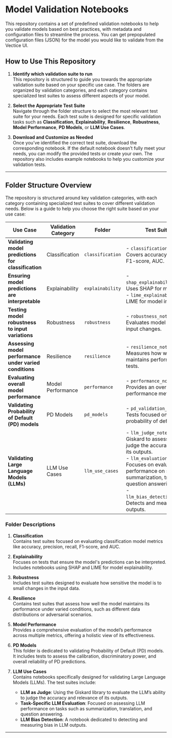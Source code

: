 # Model Validation Notebooks

This repository contains a set of predefined validation notebooks to help you validate models based on best practices, with metadata and configuration files to streamline the process. You can get prepopulated configuration files (JSON) for the model you would like to validate from the Vectice UI.

## How to Use This Repository

1. **Identify which validation suite to run**  
   This repository is structured to guide you towards the appropriate validation suite based on your specific use case. The folders are organized by validation categories, and each category contains specialized test suites to assess different aspects of your model.

2. **Select the Appropriate Test Suite**  
   Navigate through the folder structure to select the most relevant test suite for your needs. Each test suite is designed for specific validation tasks such as **Classification**, **Explainability**, **Resilience**, **Robustness**, **Model Performance**, **PD Models**, or **LLM Use Cases**.

3. **Download and Customize as Needed**  
   Once you’ve identified the correct test suite, download the corresponding notebook. If the default notebook doesn’t fully meet your needs, you can modify the provided tests or create your own. The repository also includes example notebooks to help you customize your validation tests.

---

## Folder Structure Overview

The repository is structured around key validation categories, with each category containing specialized test suites to cover different validation needs. Below is a guide to help you choose the right suite based on your use case:

| **Use Case**                                       | **Validation Category** | **Folder**                         | **Test Suites Available**                                                                                   |
|----------------------------------------------------|-------------------------|------------------------------------|--------------------------------------------------------------------------------------------------------------|
| **Validating model predictions for classification** | Classification          | `classification`                   | - `classification_notebook.ipynb`: Covers accuracy, precision, recall, F1-score, AUC.                        |
| **Ensuring model predictions are interpretable**   | Explainability          | `explainability`                   | - `shap_explainability_notebook.ipynb`: Uses SHAP for model interpretation.<br>- `lime_explainability.ipynb`: Uses LIME for model interpretation. |
| **Testing model robustness to input variations**   | Robustness              | `robustness`                       | - `robustness_notebook.ipynb`: Evaluates model sensitivity to small input changes.                           |
| **Assessing model performance under varied conditions** | Resilience             | `resilience`                       | - `resilience_notebook.ipynb`: Measures how well the model maintains performance under stress tests.         |
| **Evaluating overall model performance**           | Model Performance       | `performance`                      | - `performance_notebook.ipynb`: Provides an overview of standard performance metrics.                        |
| **Validating Probability of Default (PD) models**  | PD Models               | `pd_models`                        | - `pd_validation_notebook.ipynb`: Tests focused on validating probability of default predictions |
| **Validating Large Language Models (LLMs)**        | LLM Use Cases           | `llm_use_cases`                    | - `llm_judge_notebook.ipynb`: Uses Giskard to assess the LLM’s ability to judge the accuracy and relevance of its outputs.<br>- `llm_evaluation_notebook.ipynb`: Focuses on evaluating LLM performance on specific tasks like summarization, translation, and question answering.<br>- `llm_bias_detection_notebook.ipynb`: Detects and measures bias in LLM outputs. |

### Folder Descriptions

1. **Classification**  
   Contains test suites focused on evaluating classification model metrics like accuracy, precision, recall, F1-score, and AUC.

2. **Explainability**  
   Focuses on tests that ensure the model's predictions can be interpreted. Includes notebooks using SHAP and LIME for model explainability.

3. **Robustness**  
   Includes test suites designed to evaluate how sensitive the model is to small changes in the input data.

4. **Resilience**  
   Contains test suites that assess how well the model maintains its performance under varied conditions, such as different data distributions or adversarial scenarios.

5. **Model Performance**  
   Provides a comprehensive evaluation of the model’s performance across multiple metrics, offering a holistic view of its effectiveness.

6. **PD Models**  
   This folder is dedicated to validating Probability of Default (PD) models. It includes tests to assess the calibration, discriminatory power, and overall reliability of PD predictions.

7. **LLM Use Cases**  
   Contains notebooks specifically designed for validating Large Language Models (LLMs). The test suites include:
   - **LLM as Judge**: Using the Giskard library to evaluate the LLM’s ability to judge the accuracy and relevance of its outputs.
   - **Task-Specific LLM Evaluation**: Focused on assessing LLM performance on tasks such as summarization, translation, and question answering.
   - **LLM Bias Detection**: A notebook dedicated to detecting and measuring bias in LLM outputs.

---
